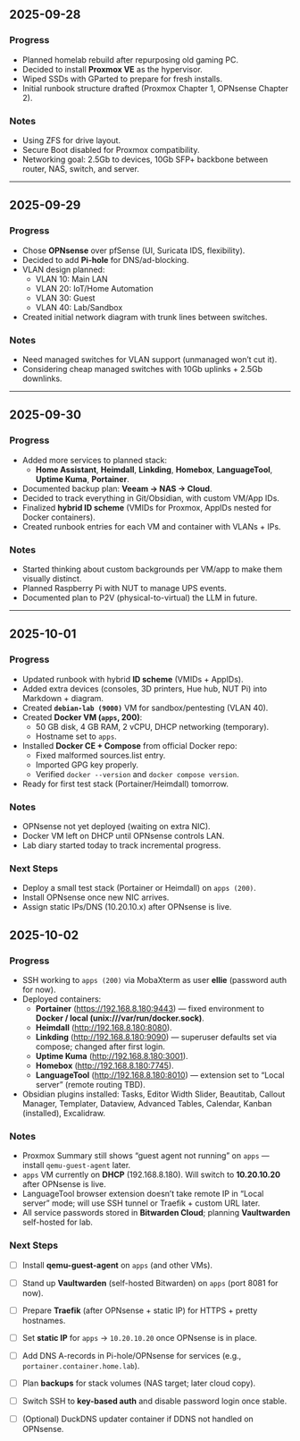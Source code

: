 ## 2025-09-28
### Progress
- Planned homelab rebuild after repurposing old gaming PC.
- Decided to install **Proxmox VE** as the hypervisor.
- Wiped SSDs with GParted to prepare for fresh installs.
- Initial runbook structure drafted (Proxmox Chapter 1, OPNsense Chapter 2).

### Notes
- Using ZFS for drive layout.
- Secure Boot disabled for Proxmox compatibility.
- Networking goal: 2.5Gb to devices, 10Gb SFP+ backbone between router, NAS, switch, and server.

---

## 2025-09-29
### Progress
- Chose **OPNsense** over pfSense (UI, Suricata IDS, flexibility).
- Decided to add **Pi-hole** for DNS/ad-blocking.
- VLAN design planned:
  - VLAN 10: Main LAN
  - VLAN 20: IoT/Home Automation
  - VLAN 30: Guest
  - VLAN 40: Lab/Sandbox
- Created initial network diagram with trunk lines between switches.

### Notes
- Need managed switches for VLAN support (unmanaged won’t cut it).
- Considering cheap managed switches with 10Gb uplinks + 2.5Gb downlinks.

---

## 2025-09-30
### Progress
- Added more services to planned stack:
  - **Home Assistant**, **Heimdall**, **Linkding**, **Homebox**, **LanguageTool**, **Uptime Kuma**, **Portainer**.
- Documented backup plan: **Veeam → NAS → Cloud**.
- Decided to track everything in Git/Obsidian, with custom VM/App IDs.
- Finalized **hybrid ID scheme** (VMIDs for Proxmox, AppIDs nested for Docker containers).
- Created runbook entries for each VM and container with VLANs + IPs.

### Notes
- Started thinking about custom backgrounds per VM/app to make them visually distinct.
- Planned Raspberry Pi with NUT to manage UPS events.
- Documented plan to P2V (physical-to-virtual) the LLM in future.

---

## 2025-10-01
### Progress
- Updated runbook with hybrid **ID scheme** (VMIDs + AppIDs).
- Added extra devices (consoles, 3D printers, Hue hub, NUT Pi) into Markdown + diagram.
- Created **`debian-lab (9000)`** VM for sandbox/pentesting (VLAN 40).
- Created **Docker VM (`apps`, 200)**:
  - 50 GB disk, 4 GB RAM, 2 vCPU, DHCP networking (temporary).
  - Hostname set to `apps`.
- Installed **Docker CE + Compose** from official Docker repo:
  - Fixed malformed sources.list entry.
  - Imported GPG key properly.
  - Verified `docker --version` and `docker compose version`.
- Ready for first test stack (Portainer/Heimdall) tomorrow.

### Notes
- OPNsense not yet deployed (waiting on extra NIC).
- Docker VM left on DHCP until OPNsense controls LAN.
- Lab diary started today to track incremental progress.

### Next Steps
- Deploy a small test stack (Portainer or Heimdall) on `apps (200)`.
- Install OPNsense once new NIC arrives.
- Assign static IPs/DNS (10.20.10.x) after OPNsense is live.

## 2025-10-02
### Progress
- SSH working to `apps (200)` via MobaXterm as user **ellie** (password auth for now).
- Deployed containers:
  - **Portainer** (https://192.168.8.180:9443) — fixed environment to **Docker / local (unix:///var/run/docker.sock)**.
  - **Heimdall** (http://192.168.8.180:8080).
  - **Linkding** (http://192.168.8.180:9090) — superuser defaults set via compose; changed after first login.
  - **Uptime Kuma** (http://192.168.8.180:3001).
  - **Homebox** (http://192.168.8.180:7745).
  - **LanguageTool** (http://192.168.8.180:8010) — extension set to “Local server” (remote routing TBD).
- Obsidian plugins installed: Tasks, Editor Width Slider, Beautitab, Callout Manager, Templater, Dataview, Advanced Tables, Calendar, Kanban (installed), Excalidraw.

### Notes
- Proxmox Summary still shows “guest agent not running” on `apps` — install `qemu-guest-agent` later.
- `apps` VM currently on **DHCP** (192.168.8.180). Will switch to **10.20.10.20** after OPNsense is live.
- LanguageTool browser extension doesn’t take remote IP in “Local server” mode; will use SSH tunnel or Traefik + custom URL later.
- All service passwords stored in **Bitwarden Cloud**; planning **Vaultwarden** self-hosted for lab.

### Next Steps
- [ ] Install **qemu-guest-agent** on `apps` (and other VMs).
- [ ] Stand up **Vaultwarden** (self-hosted Bitwarden) on `apps` (port 8081 for now).
- [ ] Prepare **Traefik** (after OPNsense + static IP) for HTTPS + pretty hostnames.
- [ ] Set **static IP** for `apps` → `10.20.10.20` once OPNsense is in place.
- [ ] Add DNS A-records in Pi-hole/OPNsense for services (e.g., `portainer.container.home.lab`).
- [ ] Plan **backups** for stack volumes (NAS target; later cloud copy).
- [ ] Switch SSH to **key-based auth** and disable password login once stable.
- [ ] (Optional) DuckDNS updater container if DDNS not handled on OPNsense.


